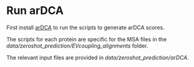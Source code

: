 # Run arDCA
First install [arDCA](https://github.com/pagnani/ArDCA.jl.git) to run the scripts to generate arDCA scores. 

The scripts for each protein are specific for the MSA files in the *data/zeroshot_prediction/EVcoupling_alignments* folder.

The relevant input files are provided in *data/zeroshot_prediction/arDCA*.

